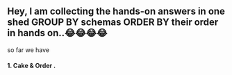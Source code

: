 ## Hey, I am collecting the hands-on answers in one shed  GROUP BY schemas ORDER BY their order in hands on..😂😂😂😂 
so far we have 
#### 1. Cake & Order .
